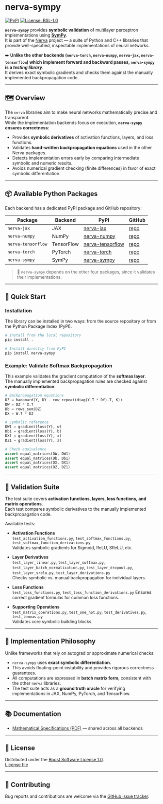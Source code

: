 # nerva-sympy

[![PyPI](https://img.shields.io/pypi/v/nerva-sympy.svg)](https://pypi.org/project/nerva-sympy/)
[![License: BSL-1.0](https://img.shields.io/badge/license-BSL%201.0-blue.svg)](https://opensource.org/licenses/BSL-1.0)

**`nerva-sympy`** provides **symbolic validation** of multilayer perceptron implementations using **[SymPy](https://www.sympy.org/)**.  
It is part of the [Nerva](https://github.com/wiegerw/nerva) project — a suite of Python and C++ libraries that provide well-specified, inspectable implementations of neural networks.

➡️ **Unlike the other backends (`nerva-torch`, `nerva-numpy`, `nerva-jax`, `nerva-tensorflow`) which implement forward and backward passes, `nerva-sympy` is a *testing library***.  
It derives exact symbolic gradients and checks them against the manually implemented backpropagation code.

---

## 🗺️ Overview

The `nerva` libraries aim to make neural networks mathematically precise and transparent.  
While the implementation backends focus on execution, **`nerva-sympy` ensures correctness**:

- Provides **symbolic derivatives** of activation functions, layers, and loss functions.
- Validates **hand-written backpropagation equations** used in the other Nerva packages.
- Detects implementation errors early by comparing intermediate symbolic and numeric results.
- Avoids numerical gradient checking (finite differences) in favor of exact symbolic differentiation.

---

## 📦 Available Python Packages

Each backend has a dedicated PyPI package and GitHub repository:

| Package             | Backend     | PyPI                                               | GitHub                                                  |
|---------------------|-------------|----------------------------------------------------|----------------------------------------------------------|
| `nerva-jax`         | JAX         | [nerva-jax](https://pypi.org/project/nerva-jax/)           | [repo](https://github.com/wiegerw/nerva-jax)            |
| `nerva-numpy`       | NumPy       | [nerva-numpy](https://pypi.org/project/nerva-numpy/)       | [repo](https://github.com/wiegerw/nerva-numpy)          |
| `nerva-tensorflow`  | TensorFlow  | [nerva-tensorflow](https://pypi.org/project/nerva-tensorflow/) | [repo](https://github.com/wiegerw/nerva-tensorflow)     |
| `nerva-torch`       | PyTorch     | [nerva-torch](https://pypi.org/project/nerva-torch/)       | [repo](https://github.com/wiegerw/nerva-torch)          |
| `nerva-sympy`       | SymPy       | [nerva-sympy](https://pypi.org/project/nerva-sympy/)       | [repo](https://github.com/wiegerw/nerva-sympy)          |

> 📝 `nerva-sympy` depends on the other four packages, since it validates their implementations.

---

## 🚀 Quick Start

### Installation

The library can be installed in two ways: from the source repository or from the Python Package Index (PyPI).

```bash
# Install from the local repository
pip install .
```

```bash
# Install directly from PyPI
pip install nerva-sympy
```

### Example: Validate Softmax Backpropagation

This example validates the gradient computation of the **softmax layer**.  
The manually implemented backpropagation rules are checked against **symbolic differentiation**.

```python
# Backpropagation equations
DZ = hadamard(Y, DY - row_repeat(diag(Y.T * DY).T, K))
DW = DZ * X.T
Db = rows_sum(DZ)
DX = W.T * DZ

# Symbolic reference
DW1 = gradient(loss(Y), w)
Db1 = gradient(loss(Y), b)
DX1 = gradient(loss(Y), x)
DZ1 = gradient(loss(Y), z)

# Check equivalence
assert equal_matrices(DW, DW1)
assert equal_matrices(Db, Db1)
assert equal_matrices(DX, DX1)
assert equal_matrices(DZ, DZ1)
```

---

## 🧪 Validation Suite

The test suite covers **activation functions, layers, loss functions, and matrix operations**.  
Each test compares symbolic derivatives to the manually implemented backpropagation code.

Available tests:

- **Activation Functions**  
  `test_activation_functions.py`,
  `test_softmax_functions.py`, `test_softmax_function_derivations.py`  
  Validates symbolic gradients for Sigmoid, ReLU, SReLU, etc.

- **Layer Derivatives**  
  `test_layer_linear.py`, `test_layer_softmax.py`, `test_layer_batch_normalization.py`, `test_layer_dropout.py`, `test_layer_srelu.py`, `test_layer_derivations.py`  
  Checks symbolic vs. manual backpropagation for individual layers.

- **Loss Functions**  
  `test_loss_functions.py`, `test_loss_function_derivations.py` Ensures correct gradient formulas for common loss functions.

- **Supporting Operations**  
  `test_matrix_operations.py`, `test_one_hot.py`, `test_derivatives.py`, `test_lemmas.py`  
  Validates core symbolic building blocks.

---

## 🔢 Implementation Philosophy

Unlike frameworks that rely on autograd or approximate numerical checks:

- `nerva-sympy` uses **exact symbolic differentiation**.  
- This avoids floating-point instability and provides rigorous correctness guarantees.  
- All computations are expressed in **batch matrix form**, consistent with the other `nerva` libraries.  
- The test suite acts as a **ground truth oracle** for verifying implementations in JAX, NumPy, PyTorch, and TensorFlow.

---

## 📚 Documentation

- [Mathematical Specifications (PDF)](https://wiegerw.github.io/nerva-rowwise/pdf/nerva-library-specifications.pdf) — shared across all backends

---

## 📜 License

Distributed under the [Boost Software License 1.0](http://www.boost.org/LICENSE_1_0.txt).  
[License file](https://github.com/wiegerw/nerva-sympy/blob/main/LICENSE)

---

## 🙋 Contributing

Bug reports and contributions are welcome via the [GitHub issue tracker](https://github.com/wiegerw/nerva-sympy/issues).
